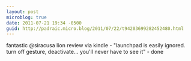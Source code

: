 ```yaml
---
layout: post
microblog: true
date: 2011-07-21 19:34 -0500
guid: http://padraic.micro.blog/2011/07/22/t94203699282452480.html
---
```

fantastic @siracusa lion review via kindle - "launchpad is easily ignored. turn off gesture, deactivate… you'll never have to see it" - done

